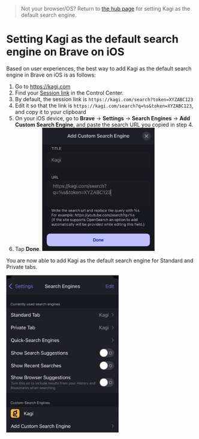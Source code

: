 > Not your browser/OS? Return to [the hub page](../../../kagi/getting-started/setting-default.md) for setting Kagi as the default search engine.
# Setting Kagi as the default search engine on Brave on iOS

Based on user experiences, the best way to add Kagi as the default search engine in Brave on iOS is as follows:

1. Go to https://kagi.com
2. Find your [Session link](./../../privacy/private-browser-sessions.md) in the Control Center. 
3. By default, the session link is `https://kagi.com/search?token=XYZABC123`
4. Edit it so that the link is `https://kagi.com/search?q=%s&token=XYZABC123`, and copy it to your clipboard
5. On your iOS device, go to **Brave** -> **Settings** -> **Search Engines** -> **Add Custom Search Engine**, and paste the search URL you copied in step 4.
6. Tap **Done**.
<img src="./media/ios-brave-customsearch.png" width="300" alt="Adding a custom search engine on Brave on iOS"><br />

You are now able to add Kagi as the default search engine for Standard and Private tabs.

<img src="./media/ios-brave-searchlist.png" width="300" alt="Adding a custom search engine on Brave on iOS"><br />
